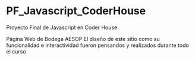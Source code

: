 # PF_Javascript_CoderHouse

Proyecto Final de Javascript en Coder House

Página Web de Bodega AESOP 
El diseño de este sitio como su funcionalidad e interactividad fueron pensandos y realizados durante todo el curso

